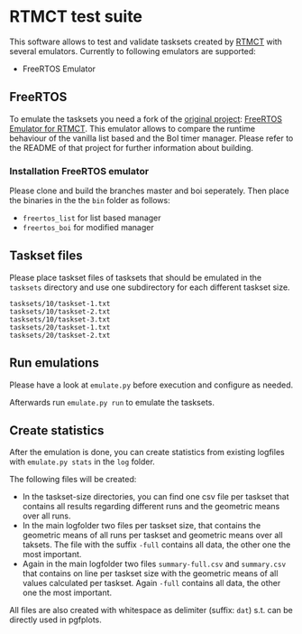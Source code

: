 <!--- RTMCT test suite - README -->
<!--- Written by Marcel Ebbrecht <marcel.ebbrecht@tu-dortmund.de> -->

# RTMCT test suite

This software allows to test and validate tasksets created by [RTMCT](https://github.com/marcelebbrecht/rtmct) with several emulators. Currently to following emulators are supported:
- FreeRTOS Emulator

## FreeRTOS

To emulate the tasksets you need a fork of the [original project](https://github.com/alxhoff/FreeRTOS-Emulator): [FreeRTOS Emulator for RTMCT](https://github.com/marcelebbrecht/rtmct-emulator-test-freertos). This emulator allows to compare the runtime behaviour of the vanilla list based and the BoI timer manager. Please refer to the README of that project for further information about building.

### Installation FreeRTOS emulator

Please clone and build the branches master and boi seperately. Then place the binaries in the the ``bin`` folder as follows:
- ```freertos_list``` for list based manager
- ```freertos_boi``` for modified manager

## Taskset files

Please place taskset files of tasksets that should be emulated in the ```tasksets``` directory and use one subdirectory for each different taskset size.

```
tasksets/10/taskset-1.txt
tasksets/10/taskset-2.txt
tasksets/10/taskset-3.txt
tasksets/20/taskset-1.txt
tasksets/20/taskset-2.txt
```

## Run emulations

Please have a look at ```emulate.py``` before execution and configure as needed. 

Afterwards run ```emulate.py run``` to emulate the tasksets. 

## Create statistics

After the emulation is done, you can create statistics from existing logfiles with ```emulate.py stats``` in the ```log``` folder.

The following files will be created:
- In the taskset-size directories, you can find one csv file per taskset that contains all results regarding different runs and the geometric means over all runs.
- In the main logfolder two files per taskset size, that contains the geometric means of all runs per taskset and geometric means over all taksets. The file with the suffix ```-full``` contains all data, the other one the most important.
- Again in the main logfolder two files ```summary-full.csv``` and ```summary.csv``` that contains on line per taskset size with the geometric means of all values calculated per taskset. Again ```-full``` contains all data, the other one the most important.

All files are also created with whitespace as delimiter (suffix: ```dat```) s.t. can be directly used in pgfplots.
